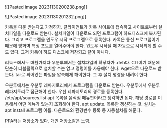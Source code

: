 ![[Pasted image 20231130200238.png]]

![[Pasted image 20231130201232.png]]

카톡을 다운 받는다고 가정하자.
클라이언트가 카톡 사이트에 접속하고 사이트로부터 설치파일을 다운로드 받는다.
설치파일이 다운로드 되면 프로그램이 하드디스크에 복사된다. 
그리고 프로그램을 윈도우 시작 프로그램으로 등록한다.
카톡은 통신 프로그램이기 때문에 방화벽 특정 포트를 열어주어야 한다.
윈도우 시작될 때 자동으로 시작되게 할 수도 있다. 
그저 카톡이 하드 디스크에 저장되고 끝이 아니다. 

리눅스에서도 마찬가지다
우분투에서는 설치파일의 확장자가 .deb다. CLI이기 때문에 단순히 더블클릭으로 설치할 수는 없고 명령어를 사용해야 한다.
wget으로 다운로드 받는다.
tar로 되어있는 파일을 압축해제 해야한다.
그 후 설치 명령을 내려야 한다.

우분투에서는 우분투 레파지토리에서 프로그램을 다운로드 받는다. 
우분투에서 우분투 레파지토리로 접근해야 한다. 
우선 레파지토리의 경로를 등록한다. /etc/apt/sources.list
apt 목록을 음식점 메뉴판이라고 생각하면 된다. 
해당 경로를 이용해서 어떤 메뉴가 있는지 조회해야 한다. apt update.
목록만 갱신하는 것.
설치는 apt install 프로그램 이름. 다운로드와 환경변수 등록 등 자동설치를 해준다. 

PPA라는 저장소가 있다. 개인 저장소같은 느낌.